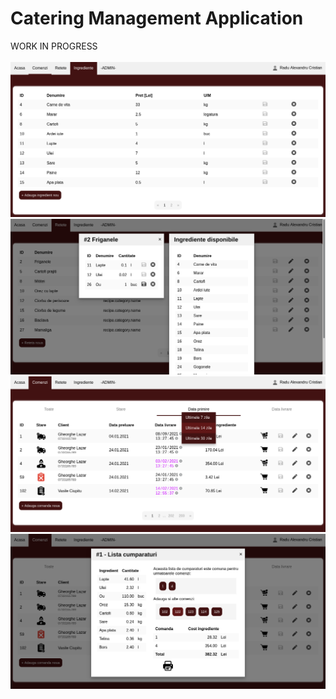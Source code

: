 # Catering Management Application

WORK IN PROGRESS</br>
</br>
<img src="/demo/demo-1.png" />
<img src="/demo/demo-2.png" />
<img src="/demo/demo-3.png" />
<img src="/demo/demo-4.png" />

